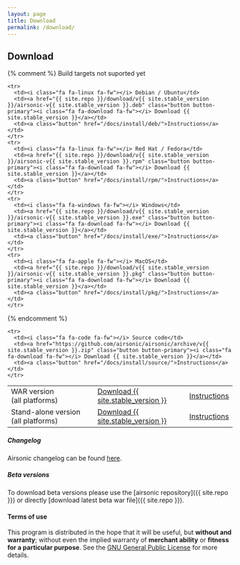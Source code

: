 ```yaml
---
layout: page
title: Download
permalink: /download/
---
```

## Download

<table class="full-width">
  <tbody>
    <tr>
      <td><i class="fa fa-coffee fa-fw"></i> WAR version (all&nbsp;platforms)</td>
      <td><a href="{{ site.repo }}/download/v{{ site.stable_version }}/airsonic-v{{ site.stable_version }}.war" class="button button-primary"><i class="fa fa-download fa-fw"></i> Download {{ site.stable_version }}</a></td>
      <td><a class="button" href="/docs/install/war/">Instructions</a></td>
    </tr>
    <tr>
      <td><i class="fa fa-archive fa-fw"></i> Stand-alone version (all&nbsp;platforms)</td>
      <td><a href="{{ site.repo }}/download/v{{ site.stable_version }}/airsonic-v{{ site.stable_version }}.war" class="button button-primary"><i class="fa fa-download fa-fw"></i> Download {{ site.stable_version }}</a></td>
      <td><a class="button" href="/docs/install/war-standalone/">Instructions</a></td>
    </tr>

{% comment %} Build targets not suported yet

    <tr>
      <td><i class="fa fa-linux fa-fw"></i> Debian / Ubuntu</td>
      <td><a href="{{ site.repo }}/download/v{{ site.stable_version }}/airsonic-v{{ site.stable_version }}.deb" class="button button-primary"><i class="fa fa-download fa-fw"></i> Download {{ site.stable_version }}</a></td>
      <td><a class="button" href="/docs/install/deb/">Instructions</a></td>
    </tr>
    <tr>
      <td><i class="fa fa-linux fa-fw"></i> Red Hat / Fedora</td>
      <td><a href="{{ site.repo }}/download/v{{ site.stable_version }}/airsonic-v{{ site.stable_version }}.rpm" class="button button-primary"><i class="fa fa-download fa-fw"></i> Download {{ site.stable_version }}</a></td>
      <td><a class="button" href="/docs/install/rpm/">Instructions</a></td>
    </tr>
    <tr>
      <td><i class="fa fa-windows fa-fw"></i> Windows</td>
      <td><a href="{{ site.repo }}/download/v{{ site.stable_version }}/airsonic-v{{ site.stable_version }}.exe" class="button button-primary"><i class="fa fa-download fa-fw"></i> Download {{ site.stable_version }}</a></td>
      <td><a class="button" href="/docs/install/exe/">Instructions</a></td>
    </tr>
    <tr>
      <td><i class="fa fa-apple fa-fw"></i> MacOS</td>
      <td><a href="{{ site.repo }}/download/v{{ site.stable_version }}/airsonic-v{{ site.stable_version }}.pkg" class="button button-primary"><i class="fa fa-download fa-fw"></i> Download {{ site.stable_version }}</a></td>
      <td><a class="button" href="/docs/install/pkg/">Instructions</a></td>
    </tr>

{% endcomment %}

    <tr>
      <td><i class="fa fa-code fa-fw"></i> Source code</td>
      <td><a href="https://github.com/airsonic/airsonic/archive/v{{ site.stable_version }}.zip" class="button button-primary"><i class="fa fa-download fa-fw"></i> Download {{ site.stable_version }}</a></td>
      <td><a class="button" href="/docs/install/source/">Instructions</a></td>
    </tr>
  </tbody>
</table>

##### Changelog

Airsonic changelog can be found [here](https://github.com/airsonic/airsonic/blob/master/CHANGELOG.md).

##### Beta versions

To download beta versions please use the [airsonic repository]({{ site.repo }}) or directly [download latest beta war file]({{ site.repo }}).

#### Terms of use

This program is distributed in the hope that it will be useful, but **without and warranty**; without even the implied warranty of **merchant ability** or **fitness for a particular purpose**. See the [GNU General Public License](http://www.gnu.org/copyleft/gpl.html) for more details.
